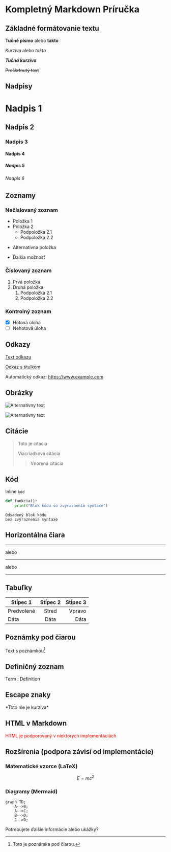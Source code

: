 # Kompletný Markdown Príručka

## Základné formátovanie textu

**Tučné písmo** alebo __takto__

*Kurzíva* alebo _takto_

***Tučná kurzíva***

~~Preškrtnutý text~~

## Nadpisy

# Nadpis 1
## Nadpis 2
### Nadpis 3
#### Nadpis 4
##### Nadpis 5
###### Nadpis 6

## Zoznamy

### Nečíslovaný zoznam
- Položka 1
- Položka 2
  - Podpoložka 2.1
  - Podpoložka 2.2
* Alternatívna položka
+ Ďalšia možnosť

### Číslovaný zoznam
1. Prvá položka
2. Druhá položka
   1. Podpoložka 2.1
   2. Podpoložka 2.2

### Kontrolný zoznam
- [x] Hotová úloha
- [ ] Nehotová úloha

## Odkazy

[Text odkazu](https://www.example.com)

[Odkaz s titulkom](https://www.example.com "Titulok odkazu")

Automatický odkaz: <https://www.example.com>

## Obrázky

![Alternatívny text](https://example.com/image.jpg)

![Alternatívny text](https://example.com/image.jpg "Titulok obrázku")

## Citácie

> Toto je citácia
> 
> Viacriadková citácia
>> Vnorená citácia

## Kód

Inline `kód`

```python
def funkcia():
    print("Blok kódu so zvýraznením syntaxe")
```

    Odsadený blok kódu
    bez zvýraznenia syntaxe

## Horizontálna čiara

---
alebo
***
alebo
___

## Tabuľky

| Stĺpec 1 | Stĺpec 2 | Stĺpec 3 |
|----------|:--------:|---------:|
| Predvolené | Stred | Vpravo |
| Dáta | Dáta | Dáta |

## Poznámky pod čiarou

Text s poznámkou[^1]

[^1]: Toto je poznámka pod čiarou.

## Definičný zoznam

Term
: Definition

## Escape znaky

\*Toto nie je kurzíva\*

## HTML v Markdown

<div style="color: red;">
  HTML je podporovaný v niektorých implementáciách
</div>

## Rozšírenia (podpora závisí od implementácie)

### Matematické vzorce (LaTeX)

$$E = mc^2$$

### Diagramy (Mermaid)

```mermaid
graph TD;
    A-->B;
    A-->C;
    B-->D;
    C-->D;
```

Potrebujete ďalšie informácie alebo ukážky?
